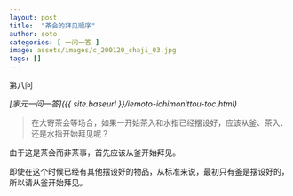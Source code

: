 ```yaml
---
layout: post
title:  "茶会的拜见顺序"
author: soto
categories: [ 一问一答 ]
image: assets/images/c_200120_chaji_03.jpg
tags: []
---
```


第八问

*[家元一问一答]({{ site.baseurl }}/iemoto-ichimonittou-toc.html)*

> 在大寄茶会等场合，如果一开始茶入和水指已经摆设好，应该从釜、茶入、还是水指开始拜见呢？

由于这是茶会而非茶事，首先应该从釜开始拜见。

即使在这个时候已经有其他摆设好的物品，从标准来说，最初只有釜是摆设好的，所以请从釜开始拜见。
